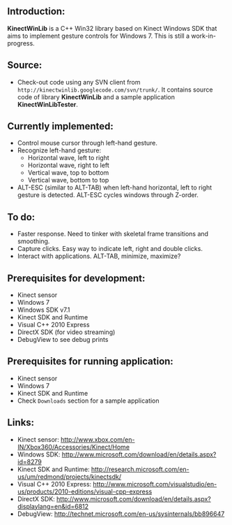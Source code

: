 ## Introduction: ##
**KinectWinLib** is a C++ Win32 library based on Kinect Windows SDK that aims to implement gesture controls for Windows 7. This is still a work-in-progress.

## Source: ##
  * Check-out code using any SVN client from `http://kinectwinlib.googlecode.com/svn/trunk/`. It contains source code of library **KinectWinLib** and a sample application **KinectWinLibTester**.

## Currently implemented: ##
  * Control mouse cursor through left-hand gesture.
  * Recognize left-hand gesture:
    * Horizontal wave, left to right
    * Horizontal wave, right to left
    * Vertical wave, top to bottom
    * Vertical wave, bottom to top
  * ALT-ESC (similar to ALT-TAB) when left-hand horizontal, left to right gesture is detected. ALT-ESC cycles windows through Z-order.

## To do: ##
  * Faster response. Need to tinker with skeletal frame transitions and smoothing.
  * Capture clicks. Easy way to indicate left, right and double clicks.
  * Interact with applications. ALT-TAB, minimize, maximize?

## Prerequisites for development: ##
  * Kinect sensor
  * Windows 7
  * Windows SDK v7.1
  * Kinect SDK and Runtime
  * Visual C++ 2010 Express
  * DirectX SDK (for video streaming)
  * DebugView to see debug prints

## Prerequisites for running application: ##
  * Kinect sensor
  * Windows 7
  * Kinect SDK and Runtime
  * Check `Downloads` section for a sample application

## Links: ##
  * Kinect sensor: http://www.xbox.com/en-IN/Xbox360/Accessories/Kinect/Home
  * Windows SDK: http://www.microsoft.com/download/en/details.aspx?id=8279
  * Kinect SDK and Runtime: http://research.microsoft.com/en-us/um/redmond/projects/kinectsdk/
  * Visual C++ 2010 Express: http://www.microsoft.com/visualstudio/en-us/products/2010-editions/visual-cpp-express
  * DirectX SDK: http://www.microsoft.com/download/en/details.aspx?displaylang=en&id=6812
  * DebugView: http://technet.microsoft.com/en-us/sysinternals/bb896647